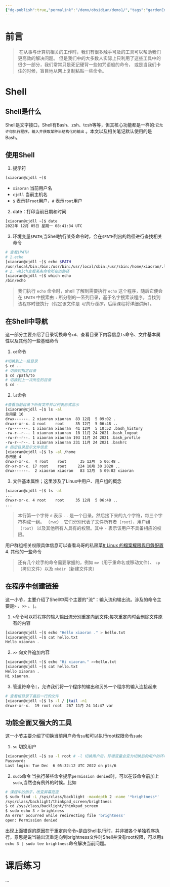 ```yaml
---
{"dg-publish":true,"permalink":"/demo/obsidian/demo1/","tags":"gardenEntry"}
---
```


# 前言
> 在从事与计算机相关的工作时，我们有很多触手可及的工具可以帮助我们更高效的解决问题。 但是我们中的大多数人实际上只利用了这些工具中的很少一部分，我们常常只是死记硬背一些如咒语般的命令， 或是当我们卡住的时候，盲目地从网上复制粘贴一些命令。
# Shell
## Shell是什么
Shell是文字接口，Shell有Bash、zsh、tcsh等等，但其核心功能都是一样的:`它允许你执行程序，输入并获取某种半结构化的输出` 。本文以及相关笔记默认使用的是Bash。
## 使用Shell
1. 提示符
```Bash
[xiaoran@cjdll ~]$
```
- `xiaoran` 当前用户名
- `cjdll` 当前主机名
- `$` 表示非`root`用户，`#` 表示`root`用户
2. date：打印当前日期和时间
```Bash
[xiaoran@cjdll ~]$ date
2022年 12月 05日 星期一 08:41:34 UTC
```
3. 环境变量`$PATH`;当Shell执行某条命令时，会在`$PATH`列出的路径进行查找相关命令
```Bash
# 查看$PATH
# 1.echo
[xiaoran@cjdll ~]$ echo $PATH
/usr/local/bin:/bin:/usr/bin:/usr/local/sbin:/usr/sbin:/home/xiaoran/.local/bin:/home/xiaoran/bin
# 2. which查看某条命令所在的路径
[xiaoran@cjdll ~]$ which echo
/bin/echo
```
>我们执行 `echo` 命令时，shell 了解到需要执行 `echo` 这个程序，随后它便会在 `$PATH` 中搜索由 `:` 所分割的一系列目录，基于名字搜索该程序。当找到该程序时便执行（假定该文件是 _可执行程序_，后续课程将详细讲解）。
## 在Shell中导航
这一部分主要介绍了目录切换命令`cd`、查看目录下内容信息`ls`命令、文件基本属性以及其他的一些基础命令
1. `cd`命令
```Bash
#切换到上一级目录
$ cd ..
# 切换到指定目录
$ cd /path/to
# 切换到上一次所在的目录
$ cd -
```
2. `ls`命令
```Bash
#查看当前目录下所有文件并以列表形式显示
[xiaoran@cjdll ~]$ ls -al
总用量 16
drwx------. 2 xiaoran xiaoran  83 12月  5 09:02 .
drwxr-xr-x. 4 root    root     35 12月  5 06:48 ..
-rw-------. 1 xiaoran xiaoran  41 12月  5 10:52 .bash_history
-rw-r--r--. 1 xiaoran xiaoran  18 11月 24 2021 .bash_logout
-rw-r--r--. 1 xiaoran xiaoran 193 11月 24 2021 .bash_profile
-rw-r--r--. 1 xiaoran xiaoran 231 11月 24 2021 .bashrc
# 指定目录显示文件信息
[xiaoran@cjdll ~]$ ls -al /home
总用量 4
drwxr-xr-x.  4 root    root      35 12月  5 06:48 .
dr-xr-xr-x. 17 root    root     224 10月 30 2020 ..
drwx------.  2 xiaoran xiaoran   83 12月  5 09:02 xiaoran
```
3. 文件基本属性；这里涉及了Linux中用户、用户组的概念
```Bash
[xiaoran@cjdll ~]$ ls -al
...
drwxr-xr-x. 4 root    root     35 12月  5 06:48 ..
...
```
>本行第一个字符 `d` 表示 `..` 是一个目录。然后接下来的九个字符，每三个字符构成一组。 （`rwx`）. 它们分别代表了文件所有者（`root`），用户组（`root`） 以及其他所有人具有的权限。其中 `-` 表示该用户不具备相应的权限。

用户群组相关权限具体信息可以查看鸟哥的私房菜[# Linux 的檔案權限與目錄配置](https://linux.vbird.org/linux_basic/centos7/0210filepermission.php)
4. 其他的一些命令
>还有几个趁手的命令需要掌握的，例如 `mv`（用于重命名或移动文件）、 `cp`（拷贝文件）以及 `mkdir`（新建文件夹）
## 在程序中创建链接
这一小节，主要介绍了Shell中两个主要的"流"：输入流和输出流。涉及的命令主要是`>` 、`>>` 、`|`。
1. `>`命令可以将程序的输入输出流分别重定向到文件;每次重定向时会删除文件原有的内容
```Bash
[xiaoran@cjdll ~]$ echo "Hello xiaoran ." > hello.txt
[xiaoran@cjdll ~]$ cat hello.txt 
Hello xiaoran .
```
2. `>>` 向文件追加内容
```Bash
[xiaoran@cjdll ~]$ echo "Hi xiaoran." >>hello.txt 
[xiaoran@cjdll ~]$ cat hello.txt 
Hello xiaoran .
Hi xiaoran.
```
3. 管道符命令`|`，允许我们将一个程序的输出和另外一个程序的输入连接起来
```Bash
# 查看根目录下最后一行的文件
[xiaoran@cjdll ~]$ ls -l / |tail -n1
drwxr-xr-x.  19 root root  267 11月 24 14:47 var
```
## 功能全面又强大的工具
这一小节主要介绍了切换当前用户命令`su`和可以执行root权限命令`sudo`
1. `su` 切换用户
```Bash
[xiaoran@cjdll ~]$ su -l root # -l 切换用户后，环境变量会变为切换后的用户的环境变量
Password: 
Last login: Tue Dec  6 05:32:12 UTC 2022 on pts/6
```
2. `sudo`命令
当执行某些命令提示`permission denied`时，可以在该命令前加上`sudo`,当然也有例外的时候。比如
```Bash
# 课程中的例子，改变屏幕亮度
$ sudo find -L /sys/class/backlight -maxdepth 2 -name '*brightness*'
/sys/class/backlight/thinkpad_screen/brightness
$ cd /sys/class/backlight/thinkpad_screen
$ sudo echo 3 > brightness
An error occurred while redirecting file 'brightness'
open: Permission denied
```
出现上面错误的原因在于重定向命令`>`是由Shell执行时，并非被各个单独程序执行。意思是说当输出流重定向到brightness文件时Shell并没有root权限，可以用`$ echo 3 | sudo tee brightness`命令解决当前问题。

# 课后练习
...